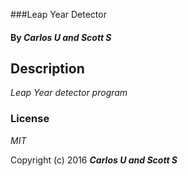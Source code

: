 ###Leap Year Detector

#### By _**Carlos U and Scott S**_

## Description

_Leap Year detector program_


### License

*MIT*

Copyright (c) 2016 **_Carlos U and Scott S_**
